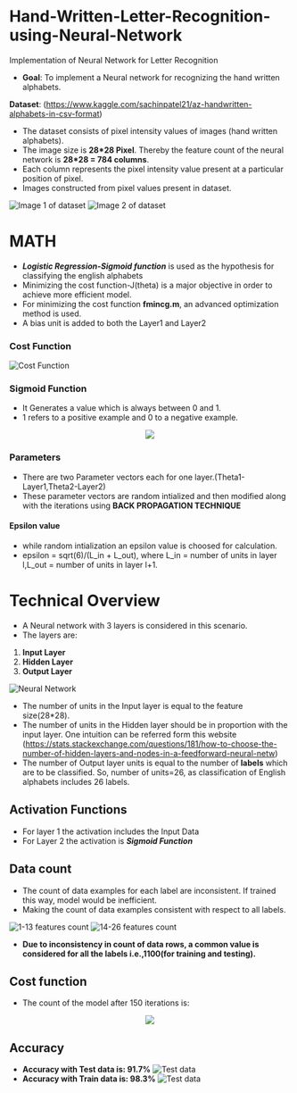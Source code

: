 # Hand-Written-Letter-Recognition-using-Neural-Network
Implementation of Neural Network for Letter Recognition

* **Goal**: To implement a Neural network for recognizing the hand written alphabets.
 
**Dataset**: (https://www.kaggle.com/sachinpatel21/az-handwritten-alphabets-in-csv-format)

* The dataset consists of pixel intensity values of images (hand written alphabets).
* The image size is **28*28 Pixel**. Thereby the feature count of the neural network is **28*28 = 784 columns**.
* Each column represents the pixel intensity value present at a particular position of pixel.
* Images constructed from pixel values present in dataset.

![Image 1 of dataset](/images/figure1.png)
![Image 2 of dataset](/images/figure2.png)

# MATH
* ***Logistic Regression-Sigmoid function*** is used as the hypothesis for classifying the english alphabets
* Minimizing the cost function-J(theta) is a major objective in order to achieve more efficient model.
* For minimizing the cost function **fmincg.m**, an advanced optimization method is used.
* A bias unit is added to both the Layer1 and Layer2
### Cost Function

![Cost Function](/images/cost.png)

### Sigmoid Function
* It Generates a value which is always between 0 and 1.
* 1 refers to a positive example and 0 to a negative example.
<div style="text-align:center">
<img src="/images/sigmoid.jpeg" /></div>

### Parameters
* There are two Parameter vectors each for one layer.(Theta1-Layer1,Theta2-Layer2)
* These parameter vectors are random intialized and then modified along with the iterations using **BACK PROPAGATION TECHNIQUE**

#### Epsilon value
* while random intialization an epsilon value is choosed for calculation.
* epsilon = sqrt(6)/(L_in + L_out), where L_in = number of units in layer l,L_out = number of units in layer l+1.

# Technical Overview

* A Neural network with 3 layers is considered in this scenario.
* The layers are:
1. **Input Layer**
2. **Hidden Layer**
3. **Output Layer**

![Neural Network](/images/neural_network.png)

* The number of units in the Input layer is equal to the feature size(28*28).
* The number of units in the Hidden layer should be in proportion with the input layer. One intuition can be referred form this website (https://stats.stackexchange.com/questions/181/how-to-choose-the-number-of-hidden-layers-and-nodes-in-a-feedforward-neural-netw)
* The number of Output layer units is equal to the number of **labels** which are to be classified. So, number of units=26, as classification of English alphabets includes 26 labels.

## Activation Functions
* For layer 1 the activation includes the Input Data
* For Layer 2 the activation is ***Sigmoid Function***

## Data count
* The count of data examples for each label are inconsistent. If trained this way, model would be inefficient.
* Making the count of data examples consistent with respect to all labels.

![1-13 features count](/images/feature_count_1.png)
![14-26 features count](/images/feature_count_2.png)

* **Due to inconsistency in count of data rows, a common value is considered for all the labels i.e.,1100(for training and testing).**

## Cost function
* The count of the model after 150 iterations is:

<div style="text-align:center">
<img src="/images/cost_result.png" /></div>

## Accuracy
* **Accuracy with Test data is: 91.7%**
![Test data](/images/test.png)
* **Accuracy with Train data is: 98.3%**
![Test data](/images/train.png)

